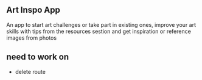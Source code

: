 ## Art Inspo App

An app to start art challenges or take part in existing ones, improve your art skills with tips from the resources sestion and get inspiration or reference images from photos

## need to work on
* delete route
